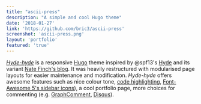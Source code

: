 ```yaml
---
title: "ascii-press"
description: "A simple and cool Hugo theme"
date: '2018-01-27'
link: 'https://github.com/bric3/ascii-press'
screenshot: 'ascii-press.png'
layout: 'portfolio'
featured: 'true'
---
```


[_Hyde-hyde_](https://github.com/bric3/ascii-press) is a responsive [Hugo](https://gohugo.io) theme inspired by @spf13's [Hyde](https://github.com/spf13/hyde.git) and its variant [Nate Finch's blog](https://npf.io). It was heavily restructured with modularised page layouts for easier maintenance and modification. _Hyde-hyde_ offers awesome features such as nice colour tone, [code highlighting](https://highlightjs.org), [Font-Awesome 5's sidebar icons](https://fontawesome.com)), a cool portfolio page, more choices for commenting (e.g. [GraphComment](https://graphcomment.com), [Disqus](https://disqus.com)).
